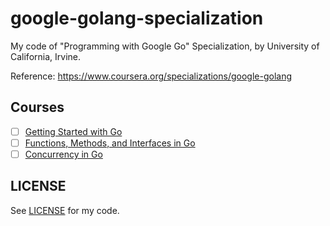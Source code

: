# google-golang-specialization

My code of "Programming with Google Go" Specialization, by University of
California, Irvine.

Reference: <https://www.coursera.org/specializations/google-golang>

## Courses

- [ ] [Getting Started with Go](golang-getting-started)
- [ ] [Functions, Methods, and Interfaces in Go](golang-functions-methods)
- [ ] [Concurrency in Go](golang-concurrency)

## LICENSE

See [LICENSE](LICENSE) for my code.
